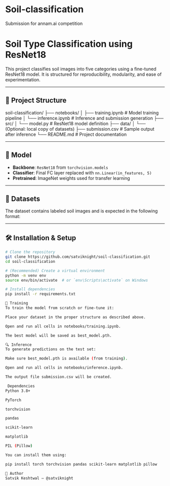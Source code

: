 # Soil-classification
Submission for annam.ai competition
# Soil Type Classification using ResNet18

This project classifies soil images into five categories using a fine-tuned ResNet18 model. It is structured for reproducibility, modularity, and ease of experimentation.

---

## 📁 Project Structure
soil-classification/
├── notebooks/
│ ├── training.ipynb # Model training pipeline
│ └── inference.ipynb # Inference and submission generation
├── src/
│ └── model.py # ResNet18 model definition
├── data/
│ └── (Optional: local copy of datasets)
├── submission.csv # Sample output after inference
└── README.md # Project documentation

---

## 🧠 Model

- **Backbone**: `ResNet18` from `torchvision.models`
- **Classifier**: Final FC layer replaced with `nn.Linear(in_features, 5)`
- **Pretrained**: ImageNet weights used for transfer learning

---

## 🧪 Datasets

The dataset contains labeled soil images and is expected in the following format:

---

## 🛠️ Installation & Setup

```bash
# Clone the repository
git clone https://github.com/satviknight/soil-classification.git
cd soil-classification

# (Recommended) Create a virtual environment
python -m venv env
source env/bin/activate  # or `env\Scripts\activate` on Windows

# Install dependencies
pip install -r requirements.txt

🚀 Training
To train the model from scratch or fine-tune it:

Place your dataset in the proper structure as described above.

Open and run all cells in notebooks/training.ipynb.

The best model will be saved as best_model.pth.

🔍 Inference
To generate predictions on the test set:

Make sure best_model.pth is available (from training).

Open and run all cells in notebooks/inference.ipynb.

The output file submission.csv will be created.

 Dependencies
Python 3.8+

PyTorch

torchvision

pandas

scikit-learn

matplotlib

PIL (Pillow)

You can install them using:

pip install torch torchvision pandas scikit-learn matplotlib pillow

👤 Author
Satvik Keshtwal – @satviknight
